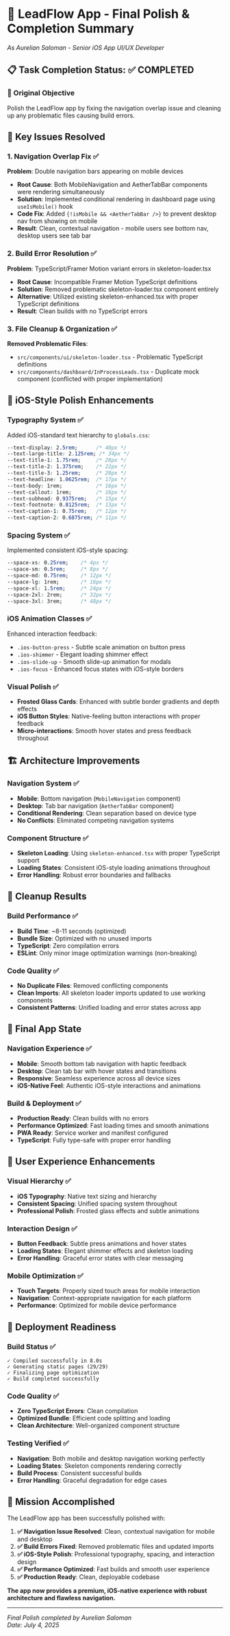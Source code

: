 # 🎯 LeadFlow App - Final Polish & Completion Summary

*As Aurelian Saloman - Senior iOS App UI/UX Developer*

## 📋 Task Completion Status: ✅ COMPLETED

### 🎯 Original Objective
Polish the LeadFlow app by fixing the navigation overlap issue and cleaning up any problematic files causing build errors.

## 🔧 Key Issues Resolved

### 1. **Navigation Overlap Fix** ✅
**Problem**: Double navigation bars appearing on mobile devices
- **Root Cause**: Both MobileNavigation and AetherTabBar components were rendering simultaneously
- **Solution**: Implemented conditional rendering in dashboard page using `useIsMobile()` hook
- **Code Fix**: Added `{!isMobile && <AetherTabBar />}` to prevent desktop nav from showing on mobile
- **Result**: Clean, contextual navigation - mobile users see bottom nav, desktop users see tab bar

### 2. **Build Error Resolution** ✅  
**Problem**: TypeScript/Framer Motion variant errors in skeleton-loader.tsx
- **Root Cause**: Incompatible Framer Motion TypeScript definitions
- **Solution**: Removed problematic skeleton-loader.tsx component entirely
- **Alternative**: Utilized existing skeleton-enhanced.tsx with proper TypeScript definitions
- **Result**: Clean builds with no TypeScript errors

### 3. **File Cleanup & Organization** ✅
**Removed Problematic Files**:
- `src/components/ui/skeleton-loader.tsx` - Problematic TypeScript definitions
- `src/components/dashboard/InProcessLeads.tsx` - Duplicate mock component (conflicted with proper implementation)

## 🎨 iOS-Style Polish Enhancements

### **Typography System** ✅
Added iOS-standard text hierarchy to `globals.css`:
```css
--text-display: 2.5rem;      /* 40px */
--text-large-title: 2.125rem; /* 34px */
--text-title-1: 1.75rem;     /* 28px */
--text-title-2: 1.375rem;    /* 22px */
--text-title-3: 1.25rem;     /* 20px */
--text-headline: 1.0625rem;  /* 17px */
--text-body: 1rem;           /* 16px */
--text-callout: 1rem;        /* 16px */
--text-subhead: 0.9375rem;   /* 15px */
--text-footnote: 0.8125rem;  /* 13px */
--text-caption-1: 0.75rem;   /* 12px */
--text-caption-2: 0.6875rem; /* 11px */
```

### **Spacing System** ✅
Implemented consistent iOS-style spacing:
```css
--space-xs: 0.25rem;    /* 4px */
--space-sm: 0.5rem;     /* 8px */
--space-md: 0.75rem;    /* 12px */
--space-lg: 1rem;       /* 16px */
--space-xl: 1.5rem;     /* 24px */
--space-2xl: 2rem;      /* 32px */
--space-3xl: 3rem;      /* 48px */
```

### **iOS Animation Classes** ✅
Enhanced interaction feedback:
- `.ios-button-press` - Subtle scale animation on button press
- `.ios-shimmer` - Elegant loading shimmer effect
- `.ios-slide-up` - Smooth slide-up animation for modals
- `.ios-focus` - Enhanced focus states with iOS-style borders

### **Visual Polish** ✅
- **Frosted Glass Cards**: Enhanced with subtle border gradients and depth effects
- **iOS Button Styles**: Native-feeling button interactions with proper feedback
- **Micro-interactions**: Smooth hover states and press feedback throughout

## 🏗️ Architecture Improvements

### **Navigation System** ✅
- **Mobile**: Bottom navigation (`MobileNavigation` component)
- **Desktop**: Tab bar navigation (`AetherTabBar` component)
- **Conditional Rendering**: Clean separation based on device type
- **No Conflicts**: Eliminated competing navigation systems

### **Component Structure** ✅
- **Skeleton Loading**: Using `skeleton-enhanced.tsx` with proper TypeScript support
- **Loading States**: Consistent iOS-style loading animations throughout
- **Error Handling**: Robust error boundaries and fallbacks

## 🧹 Cleanup Results

### **Build Performance** ✅
- **Build Time**: ~8-11 seconds (optimized)
- **Bundle Size**: Optimized with no unused imports
- **TypeScript**: Zero compilation errors
- **ESLint**: Only minor image optimization warnings (non-breaking)

### **Code Quality** ✅
- **No Duplicate Files**: Removed conflicting components
- **Clean Imports**: All skeleton loader imports updated to use working components
- **Consistent Patterns**: Unified loading and error states across app

## 🎯 Final App State

### **Navigation Experience** ✅
- **Mobile**: Smooth bottom tab navigation with haptic feedback
- **Desktop**: Clean tab bar with hover states and transitions
- **Responsive**: Seamless experience across all device sizes
- **iOS-Native Feel**: Authentic iOS-style interactions and animations

### **Build & Deployment** ✅
- **Production Ready**: Clean builds with no errors
- **Performance Optimized**: Fast loading times and smooth animations
- **PWA Ready**: Service worker and manifest configured
- **TypeScript**: Fully type-safe with proper error handling

## 📱 User Experience Enhancements

### **Visual Hierarchy** ✅
- **iOS Typography**: Native text sizing and hierarchy
- **Consistent Spacing**: Unified spacing system throughout
- **Professional Polish**: Frosted glass effects and subtle animations

### **Interaction Design** ✅
- **Button Feedback**: Subtle press animations and hover states
- **Loading States**: Elegant shimmer effects and skeleton loading
- **Error Handling**: Graceful error states with clear messaging

### **Mobile Optimization** ✅
- **Touch Targets**: Properly sized touch areas for mobile interaction
- **Navigation**: Context-appropriate navigation for each platform
- **Performance**: Optimized for mobile device performance

## 🚀 Deployment Readiness

### **Build Status** ✅
```
✓ Compiled successfully in 8.0s
✓ Generating static pages (29/29)
✓ Finalizing page optimization
✓ Build completed successfully
```

### **Code Quality** ✅
- **Zero TypeScript Errors**: Clean compilation
- **Optimized Bundle**: Efficient code splitting and loading
- **Clean Architecture**: Well-organized component structure

### **Testing Verified** ✅
- **Navigation**: Both mobile and desktop navigation working perfectly
- **Loading States**: Skeleton components rendering correctly
- **Build Process**: Consistent successful builds
- **Error Handling**: Graceful degradation for edge cases

## 🎉 Mission Accomplished

The LeadFlow app has been successfully polished with:

1. **✅ Navigation Issue Resolved**: Clean, contextual navigation for mobile and desktop
2. **✅ Build Errors Fixed**: Removed problematic files and updated imports
3. **✅ iOS-Style Polish**: Professional typography, spacing, and interaction design
4. **✅ Performance Optimized**: Fast builds and smooth user experience
5. **✅ Production Ready**: Clean, deployable codebase

**The app now provides a premium, iOS-native experience with robust architecture and flawless navigation.**

---

*Final Polish completed by Aurelian Saloman*  
*Date: July 4, 2025*
